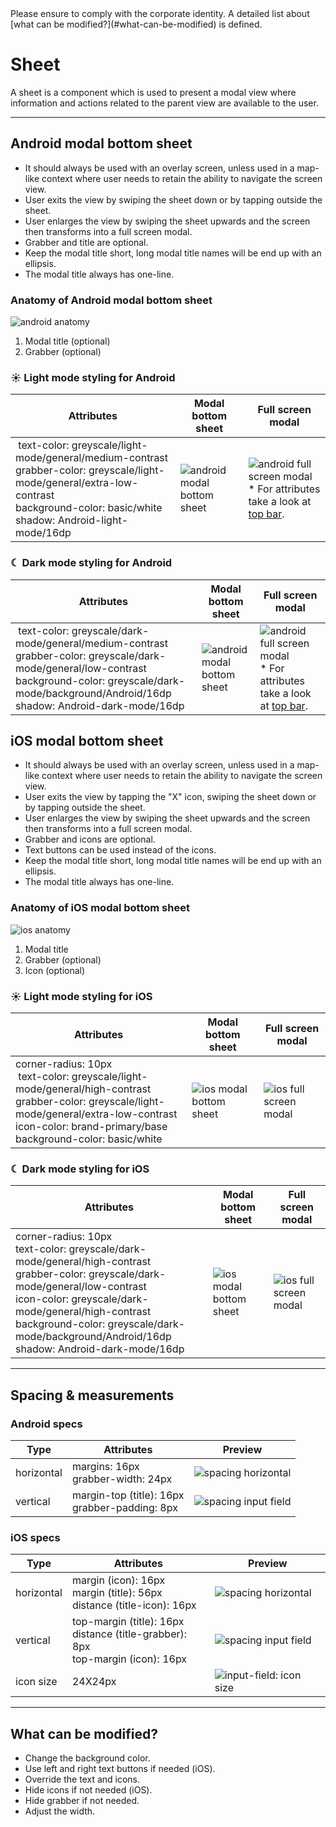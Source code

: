 <AlertInfo alertHeadline="Modifiable">
Please ensure to comply with the corporate identity. A detailed list about [what can be modified?](#what-can-be-modified) is defined.
</AlertInfo>

# Sheet

A sheet is a component which is used to present a modal view where information and actions related to the parent view are available to the user.

---

## Android modal bottom sheet

- It should always be used with an overlay screen, unless used in a map-like context where user needs to retain the ability to navigate the screen view.
- User exits the view by swiping the sheet down or by tapping outside the sheet.
- User enlarges the view by swiping the sheet upwards and the screen then transforms into a full screen modal.
- Grabber and title are optional.
- Keep the modal title short, long modal title names will be end up with an ellipsis.
- The modal title always has one-line.

### Anatomy of Android modal bottom sheet

![android anatomy](assets/modal-bottom-sheet/android-anatomy@1x.png)

1. Modal title (optional)
2. Grabber (optional)

### ☀ Light mode styling for Android

| Attributes |  Modal bottom sheet | Full screen modal |
|---|---|---|
| text-color: greyscale/light-mode/general/medium-contrast <br> grabber-color: greyscale/light-mode/general/extra-low-contrast <br> background-color: basic/white <br> shadow: Android-light-mode/16dp | ![android modal bottom sheet](assets/modal-bottom-sheet/android@1x.png) | ![android full screen modal](assets/full-screen-modal/android@1x.png) <br> \* For attributes take a look at [top bar](../Top%20bar/Top%20bar.md). |

### ☾ Dark mode styling for Android

| Attributes | Modal bottom sheet | Full screen modal |
|---|---|---|
| text-color: greyscale/dark-mode/general/medium-contrast <br> grabber-color: greyscale/dark-mode/general/low-contrast <br> background-color: greyscale/dark-mode/background/Android/16dp <br> shadow: Android-dark-mode/16dp | ![android modal bottom sheet](assets/modal-bottom-sheet/android-dark@1x.png) | ![android full screen modal](assets/full-screen-modal/android-dark@1x.png) <br> \* For attributes take a look at [top bar](../Top%20bar/Top%20bar.md). |

## iOS modal bottom sheet

- It should always be used with an overlay screen, unless used in a map-like context where user needs to retain the ability to navigate the screen view.
- User exits the view by tapping the "X" icon, swiping the sheet down or by tapping outside the sheet.
- User enlarges the view by swiping the sheet upwards and the screen then transforms into a full screen modal.
- Grabber and icons are optional.
- Text buttons can be used instead of the icons.
- Keep the modal title short, long modal title names will be end up with an ellipsis.
- The modal title always has one-line.

### Anatomy of iOS modal bottom sheet

![ios anatomy](assets/modal-bottom-sheet/ios-anatomy@1x.png)

1. Modal title
2. Grabber (optional)
3. Icon (optional)

### ☀ Light mode styling for iOS

| Attributes | Modal bottom sheet | Full screen modal |
|---|---|---|
| corner-radius: 10px <br> text-color: greyscale/light-mode/general/high-contrast <br> grabber-color: greyscale/light-mode/general/extra-low-contrast <br> icon-color: brand-primary/base <br> background-color: basic/white | ![ios modal bottom sheet](assets/modal-bottom-sheet/ios@1x.png) | ![ios full screen modal](assets/full-screen-modal/ios@1x.png) |

### ☾ Dark mode styling for iOS

| Attributes | Modal bottom sheet | Full screen modal |
|---|---|---|
| corner-radius: 10px <br>text-color: greyscale/dark-mode/general/high-contrast <br> grabber-color: greyscale/dark-mode/general/low-contrast <br> icon-color: greyscale/dark-mode/general/high-contrast <br>  background-color: greyscale/dark-mode/background/Android/16dp <br> shadow: Android-dark-mode/16dp | ![ios modal bottom sheet](assets/modal-bottom-sheet/ios-dark@1x.png) | ![ios full screen modal](assets/full-screen-modal/ios-dark@1x.png) |

---

## Spacing & measurements

### Android specs

| Type | Attributes | Preview
|---|---|---|
| horizontal  | margins: 16px <br> grabber-width: 24px | ![spacing horizontal](assets/modal-bottom-sheet/android-measurements-horizontal@1x.png) |
| vertical  | margin-top (title): 16px <br> grabber-padding: 8px | ![spacing input field](assets/modal-bottom-sheet/android-measurements-vertical@1x.png) |

### iOS specs

| Type | Attributes | Preview
|---|---|---|
| horizontal  | margin (icon): 16px <br> margin (title): 56px <br> distance (title-icon): 16px | ![spacing horizontal](assets/modal-bottom-sheet/ios-measurements-horizontal@1x.png) |
| vertical  | top-margin (title): 16px <br> distance (title-grabber): 8px <br> top-margin (icon): 16px | ![spacing input field](assets/modal-bottom-sheet/ios-measurements-vertical@1x.png) |
| icon size | 24X24px| ![input-field: icon size](assets/modal-bottom-sheet/ios-measurements-icon@1x.png) |

---

## What can be modified?

- Change the background color.
- Use left and right text buttons if needed (iOS).
- Override the text and icons.
- Hide icons if not needed (iOS).
- Hide grabber if not needed.
- Adjust the width.
